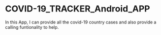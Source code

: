 # COVID-19_TRACKER_Android_APP
In this App, I can provide all the covid-19 country cases and also provide a calling funtionality to help.
